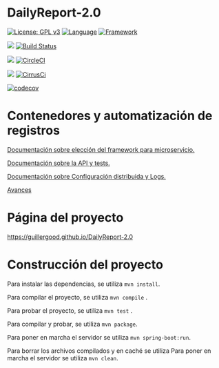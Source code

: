 # DailyReport-2.0

[![License: GPL v3](https://img.shields.io/badge/License-GPLv3-blue.svg)](https://www.gnu.org/licenses/gpl-3.0) [![Language](https://img.shields.io/badge/Language-Java-fd6a02.svg)](https://www.java.com/) [![Framework](https://img.shields.io/badge/Framework-Spring-brightgreen.svg)](https://spring.io/)


![](https://img.shields.io/badge/TravisCI-informational.svg) [![Build Status](https://travis-ci.com/Guillergood/DailyReport-2.0.svg?branch=main)](https://travis-ci.com/Guillergood/DailyReport-2.0) 

![](https://img.shields.io/badge/CircleCI-informational.svg) [![CircleCI](https://circleci.com/gh/Guillergood/DailyReport-2.0.svg?style=svg)](https://app.circleci.com/pipelines/github/Guillergood/DailyReport-2.0) 

![](https://img.shields.io/badge/CirrusCI-informational.svg) [![CirrusCi](https://api.cirrus-ci.com/github/Guillergood/DailyReport-2.0.svg)](https://cirrus-ci.com/github/Guillergood/DailyReport-2.0) 


[![codecov](https://codecov.io/gh/Guillergood/DailyReport-2.0/branch/main/graph/badge.svg?token=JGS05GXYWV)](https://codecov.io/gh/Guillergood/DailyReport-2.0)



# Contenedores y automatización de registros


 [Documentación sobre elección del framework para microservicio.](https://guillergood.github.io/DailyReport-2.0/docs/Elecci%C3%B3n%20de%20marco%20de%20trabajo%20elegido%20para%20el%20microservicio.html)

 [Documentación sobre la API y tests.](https://guillergood.github.io/DailyReport-2.0/docs/Dise%C3%B1o%20en%20general%20del%20API.html)

 [Documentación sobre Configuración distribuida y Logs.](https://guillergood.github.io/DailyReport-2.0/docs/Configuraci%C3%B3n%20distribuida%20y%20logs.html)

 [Avances](https://guillergood.github.io/DailyReport-2.0/docs/Avance.html)
  
# Página del proyecto

https://guillergood.github.io/DailyReport-2.0

# Construcción del proyecto

Para instalar las dependencias, se utiliza ```mvn install```.

Para compilar el proyecto, se utiliza ```mvn compile``` .

Para probar el proyecto, se utiliza ```mvn test``` .

Para compilar y probar, se utiliza ```mvn package```.

Para poner en marcha el servidor se utiliza ```mvn spring-boot:run```.

Para borrar los archivos compilados y en caché se utiliza Para poner en marcha el servidor se utiliza ```mvn clean```.